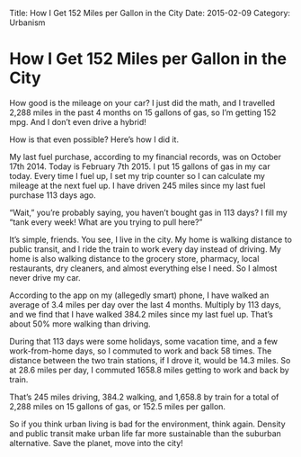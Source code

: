 Title: How I Get 152 Miles per Gallon in the City
Date: 2015-02-09
Category: Urbanism

How I Get 152 Miles per Gallon in the City
==========================================

How good is the mileage on your car? I just did the math, and I
travelled 2,288 miles in the past 4 months on 15 gallons of gas, so I’m
getting 152 mpg. And I don’t even drive a hybrid!

How is that even possible? Here’s how I did it.

My last fuel purchase, according to my financial records, was on October
17th 2014. Today is February 7th 2015. I put 15 gallons of gas in my car
today. Every time I fuel up, I set my trip counter so I can calculate my
mileage at the next fuel up. I have driven 245 miles since my last fuel
purchase 113 days ago.

“Wait,” you’re probably saying, you haven’t bought gas in 113 days? I
fill my “tank every week! What are you trying to pull here?”

It’s simple, friends. You see, I live in the city. My home is walking
distance to public transit, and I ride the train to work every day
instead of driving. My home is also walking distance to the grocery
store, pharmacy, local restaurants, dry cleaners, and almost everything
else I need. So I almost never drive my car.

According to the app on my (allegedly smart) phone, I have walked an
average of 3.4 miles per day over the last 4 months. Multiply by 113
days, and we find that I have walked 384.2 miles since my last fuel up.
That’s about 50% more walking than driving.

During that 113 days were some holidays, some vacation time, and a few
work-from-home days, so I commuted to work and back 58 times. The
distance between the two train stations, if I drove it, would be 14.3
miles. So at 28.6 miles per day, I commuted 1658.8 miles getting to work
and back by train.

That’s 245 miles driving, 384.2 walking, and 1,658.8 by train for a
total of 2,288 miles on 15 gallons of gas, or 152.5 miles per gallon.

So if you think urban living is bad for the environment, think again.
Density and public transit make urban life far more sustainable than the
suburban alternative. Save the planet, move into the city!
